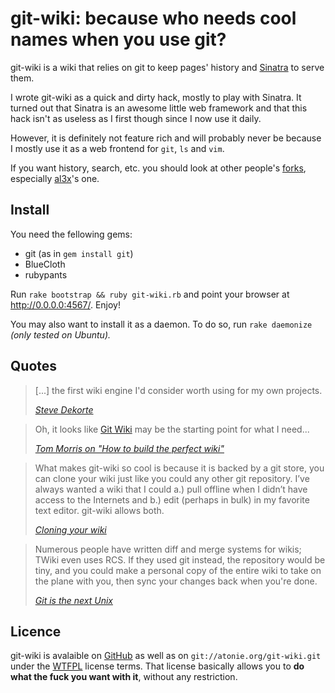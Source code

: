 git-wiki: because who needs cool names when you use git?
========================================================

git-wiki is a wiki that relies on git to keep pages' history
and [Sinatra][] to serve them.

I wrote git-wiki as a quick and dirty hack, mostly to play with Sinatra.
It turned out that Sinatra is an awesome little web framework and that this hack
isn't as useless as I first though since I now use it daily.

However, it is definitely not feature rich and will probably never be because
I mostly use it as a web frontend for `git`, `ls` and `vim`.

If you want history, search, etc. you should look at other people's [forks][],
especially [al3x][]'s one.


## Install

You need the fellowing gems:

- git (as in `gem install git`)
- BlueCloth
- rubypants

Run `rake bootstrap && ruby git-wiki.rb` and point your browser at <http://0.0.0.0:4567/>. Enjoy!

You may also want to install it as a daemon. To do so, run `rake daemonize` *(only tested on Ubuntu).*


## Quotes

<blockquote>
<p>[...] the first wiki engine I'd consider worth using for my own projects.</p>
<p><cite><a href="http://www.dekorte.com/blog/blog.cgi?do=item&amp;id=3319">Steve Dekorte</a></cite></p>
</blockquote>

<blockquote>
<p>Oh, it looks like <a href="http://atonie.org/2008/02/git-wiki">Git Wiki</a> may be the
starting point for what I need...</p>
<p><cite><a href="http://tommorris.org/blog/2008/03/09#pid2761430">
Tom Morris on "How to build the perfect wiki"</a></cite></p>
</blockquote>

<blockquote>
<p>What makes git-wiki so cool is because it is backed by a git store, you can clone your
wiki just like you could any other git repository. I’ve always wanted a wiki that I could
a.) pull offline when I didn’t have access to the Internets and b.) edit (perhaps in bulk)
in my favorite text editor. git-wiki allows both.</p>
<p><cite><a href="http://github.com/willcodeforfoo/git-wiki/wikis">Cloning your wiki</a></cite></p>
</blockquote>

<blockquote>
<p>Numerous people have written diff and merge systems for wikis; TWiki even uses RCS.
If they used git instead, the repository would be tiny, and you could make a personal
copy of the entire wiki to take on the plane with you, then sync your changes back when you're done.</p> 
<p><cite><a href="http://www.advogato.org/person/apenwarr/diary/371.html">Git is the next Unix</a></cite></p>
</blockquote>


## Licence

git-wiki is avalaible on [GitHub][] as well as on `git://atonie.org/git-wiki.git`
under the [WTFPL][] license terms. That license basically
allows you to **do what the fuck you want with it**, without any restriction.


  [Sinatra]: http://sinatrarb.com
  [GitHub]: http://github.com/sr/git-wiki
  [forks]: http://github.com/sr/git-wiki/network
  [al3x]: http://github.com/al3x/github
  [WTFPL]: http://sam.zoy.org/wtfpl/
